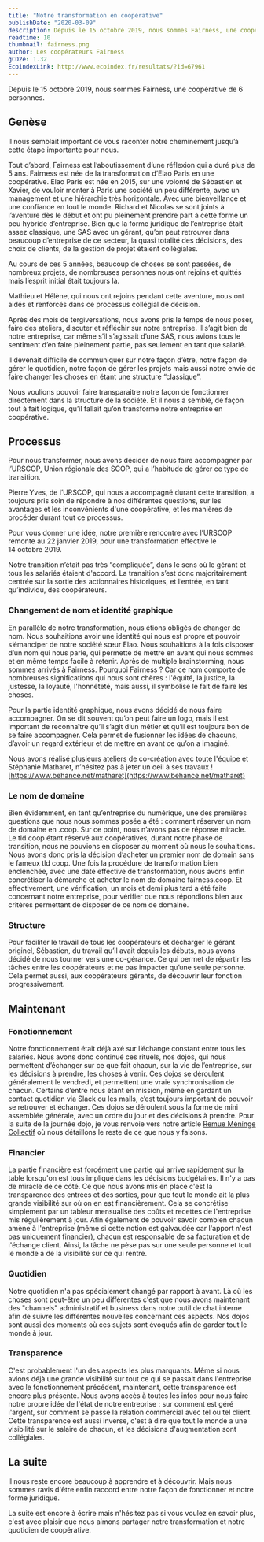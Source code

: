 ```yaml
---
title: "Notre transformation en coopérative"
publishDate: "2020-03-09"
description: Depuis le 15 octobre 2019, nous sommes Fairness, une coopérative de 6 personnes. Voici notre cheminement.
readtime: 10
thumbnail: fairness.png
author: Les coopérateurs Fairness
gCO2e: 1.32
EcoindexLink: http://www.ecoindex.fr/resultats/?id=67961
---
```

Depuis le 15&nbsp;octobre&nbsp;2019, nous sommes Fairness, une coopérative de 6 personnes.

## Genèse 
Il nous semblait important de vous raconter notre cheminement jusqu’à cette étape importante pour nous.

Tout d’abord, Fairness est l’aboutissement d’une réflexion qui a duré plus de 5 ans. Fairness est née de la transformation d’Elao Paris en une coopérative.
Elao Paris est née en 2015, sur une volonté de Sébastien et Xavier, de vouloir monter à Paris une société un peu différente, avec un management et une hiérarchie très horizontale. Avec une bienveillance et une confiance en tout le monde.
Richard et Nicolas se sont joints à l’aventure dès le début et ont pu pleinement prendre part à cette forme un peu hybride d’entreprise.
Bien que la forme juridique de l’entreprise était assez classique, une SAS avec un gérant, qu’on peut retrouver dans beaucoup d’entreprise de ce secteur, la quasi totalité des décisions, des choix de clients, de la gestion de projet étaient collégiales.

Au cours de ces 5 années, beaucoup de choses se sont passées, de nombreux projets, de nombreuses personnes nous ont rejoins et quittés mais l’esprit initial était toujours là.

Mathieu et Hélène, qui nous ont rejoins pendant cette aventure, nous ont aidés et renforcés dans ce processus collégial de décision.

Après des mois de tergiversations, nous avons pris le temps de nous poser, faire des ateliers, discuter et réfléchir sur notre entreprise. Il s’agit bien de notre entreprise, car même s’il s’agissait d’une SAS, nous avions tous le sentiment d’en faire pleinement partie, pas seulement en tant que salarié.

Il devenait difficile de communiquer sur notre façon d’être, notre façon de gérer le quotidien, notre façon de gérer les projets mais aussi notre envie de faire changer les choses en étant une structure “classique”. 

Nous voulions pouvoir faire transparaitre notre façon de fonctionner directement dans la structure de la société. Et il nous a semblé, de façon tout à fait logique, qu’il fallait qu’on transforme notre entreprise en coopérative.

## Processus

Pour nous transformer, nous avons décider de nous faire accompagner par l’URSCOP, Union régionale des SCOP, qui a l’habitude de gérer ce type de transition.

Pierre Yves, de l’URSCOP, qui nous a accompagné durant cette transition, a toujours pris soin de répondre à nos différentes questions, sur les avantages et les inconvénients d'une coopérative, et les manières de procéder durant tout ce processus.

Pour vous donner une idée, notre première rencontre avec l’URSCOP remonte au 22&nbsp;janvier&nbsp;2019, pour une transformation effective le 14&nbsp;octobre&nbsp;2019.

Notre transition n’était pas très “compliquée”, dans le sens où le gérant et tous les salariés étaient d'accord.
La transition s’est donc majoritairement centrée sur la sortie des actionnaires historiques, et l’entrée, en tant qu’individu, des coopérateurs.


### Changement de nom et identité graphique

En parallèle de notre transformation, nous étions obligés de changer de nom. Nous souhaitions avoir une identité qui nous est propre et pouvoir s’émanciper de notre société sœur Elao.
Nous souhaitions à la fois disposer d’un nom qui nous parle, qui permette de mettre en avant qui nous sommes et en même temps facile à retenir.
Après de multiple brainstorming, nous sommes arrivés à Fairness.
Pourquoi Fairness ? Car ce nom comporte de nombreuses significations qui nous sont chères : l'équité, la justice, la justesse, la loyauté, l'honnêteté, mais aussi, il symbolise le fait de faire les choses.

Pour la partie identité graphique, nous avons décidé de nous faire accompagner. On se dit souvent qu’on peut faire un logo, mais il est important de reconnaître qu’il s’agit d’un métier et qu’il est toujours bon de se faire accompagner. Cela permet de fusionner les idées de chacuns, d’avoir un regard extérieur et de mettre en avant ce qu’on a imaginé.

Nous avons réalisé plusieurs ateliers de co-création avec toute l'équipe et Stéphanie Matharet, n’hésitez pas à jeter un oeil à ses travaux ! [https://www.behance.net/matharet](https://www.behance.net/matharet)

### Le nom de domaine

Bien évidemment, en tant qu’entreprise du numérique, une des premières questions que nous nous sommes posée a été : comment réserver un nom de domaine en .coop.
Sur ce point, nous n’avons pas de réponse miracle. Le tld coop étant réservé aux coopératives, durant notre phase de transition, nous ne pouvions en disposer au moment où nous le souhaitions.
Nous avons donc pris la décision d’acheter un premier nom de domain sans le fameux tld coop. Une fois la procédure de transformation bien enclenchée, avec une date effective de transformation, nous avons enfin concrétiser la démarche et acheter le nom de domaine fairness.coop. Et effectivement, une vérification, un mois et demi plus tard a été faite concernant notre entreprise, pour vérifier que nous répondions bien aux critères permettant de disposer de ce nom de domaine.

### Structure

Pour faciliter le travail de tous les coopérateurs et décharger le gérant originel, Sébastien, du travail qu’il avait depuis les débuts, nous avons décidé de nous tourner vers une co-gérance. Ce qui permet de répartir les tâches entre les coopérateurs et ne pas impacter qu’une seule personne. Cela permet aussi, aux coopérateurs gérants, de découvrir leur fonction progressivement.

## Maintenant

### Fonctionnement

Notre fonctionnement était déjà axé sur l’échange constant entre tous les salariés. Nous avons donc continué ces rituels, nos dojos, qui nous permettent d’échanger sur ce que fait chacun, sur la vie de l’entreprise, sur les décisions à prendre, les choses à venir.
Ces dojos se déroulent généralement le vendredi, et permettent une vraie synchronisation de chacun.
Certains d’entre nous étant en mission, même en gardant un contact quotidien via Slack ou les mails, c’est toujours important de pouvoir se retrouver et échanger.
Ces dojos se déroulent sous la forme de mini assemblée générale, avec un ordre du jour et des décisions à prendre.
Pour la suite de la journée dojo, je vous renvoie vers notre article [Remue Méninge Collectif](/blog/2019/remue-meninges-collectif.html) où nous détaillons le reste de ce que nous y faisons.

### Financier

La partie financière est forcément une partie qui arrive rapidement sur la table lorsqu'on est tous impliqué dans les décisions budgétaires.
Il n'y a pas de miracle de ce côté. Ce que nous avons mis en place c'est la transparence des entrées et des sorties, pour que tout le monde ait la plus grande visibilité sur où on en est financièrement.
Cela se concrétise simplement par un tableur mensualisé des coûts et recettes de l'entreprise mis régulièrement à jour.
Afin également de pouvoir savoir combien chacun amène à l'entreprise (même si cette notion est galvaudée car l'apport n'est pas uniquement financier), chacun est responsable de sa facturation et de l'échange client. Ainsi, la tâche ne pèse pas sur une seule personne et tout le monde a de la visibilité sur ce qui rentre.

### Quotidien

Notre quotidien n'a pas spécialement changé par rapport à avant. Là où les choses sont peut-être un peu différentes c'est que nous avons maintenant des "channels" administratif et business dans notre outil de chat interne afin de suivre les différentes nouvelles concernant ces aspects.
Nos dojos sont aussi des moments où ces sujets sont évoqués afin de garder tout le monde à jour.

### Transparence

C'est probablement l'un des aspects les plus marquants. Même si nous avions déjà une grande visibilité sur tout ce qui se passait dans l'entreprise avec le fonctionnement précédent, maintenant, cette transparence est encore plus présente.
Nous avons accès à toutes les infos pour nous faire notre propre idée de l'état de notre entreprise : sur comment est géré l'argent, sur comment se passe la relation commercial avec tel ou tel client.
Cette transparence est aussi inverse, c'est à dire que tout le monde a une visibilité sur le salaire de chacun, et les décisions d'augmentation sont collégiales. 

## La suite

Il nous reste encore beaucoup à apprendre et à découvrir. Mais nous sommes ravis d'être enfin raccord entre notre façon de fonctionner et notre forme juridique.

La suite est encore à écrire mais n'hésitez pas si vous voulez en savoir plus, c'est avec plaisir que nous aimons partager notre transformation et notre quotidien de coopérative.
